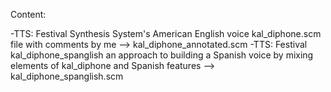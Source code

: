 Content:

-TTS: Festival Synthesis System's American English voice kal_diphone.scm file with comments by me  -->  kal_diphone_annotated.scm
-TTS: Festival kal_diphone_spanglish an approach to building a Spanish voice by mixing elements of kal_diphone and Spanish features 
--> kal_diphone_spanglish.scm 
